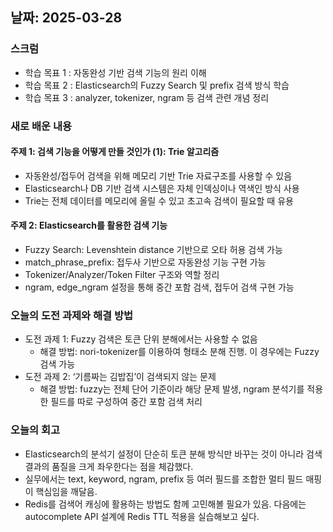 ## 날짜: 2025-03-28

### 스크럼
- 학습 목표 1 : 자동완성 기반 검색 기능의 원리 이해
- 학습 목표 2 : Elasticsearch의 Fuzzy Search 및 prefix 검색 방식 학습
- 학습 목표 3 : analyzer, tokenizer, ngram 등 검색 관련 개념 정리

### 새로 배운 내용
#### 주제 1: 검색 기능을 어떻게 만들 것인가 (1): Trie 알고리즘
- 자동완성/접두어 검색을 위해 메모리 기반 Trie 자료구조를 사용할 수 있음
- Elasticsearch나 DB 기반 검색 시스템은 자체 인덱싱이나 역색인 방식 사용
- Trie는 전체 데이터를 메모리에 올릴 수 있고 초고속 검색이 필요할 때 유용

#### 주제 2: Elasticsearch를 활용한 검색 기능
- Fuzzy Search: Levenshtein distance 기반으로 오타 허용 검색 가능
- match_phrase_prefix: 접두사 기반으로 자동완성 기능 구현 가능
- Tokenizer/Analyzer/Token Filter 구조와 역할 정리
- ngram, edge_ngram 설정을 통해 중간 포함 검색, 접두어 검색 구현 가능

### 오늘의 도전 과제와 해결 방법
- 도전 과제 1: Fuzzy 검색은 토큰 단위 분해에서는 사용할 수 없음
    - 해결 방법: nori-tokenizer를 이용하여 형태소 분해 진행. 이 경우에는 Fuzzy 검색 가능
- 도전 과제 2: ‘기름짜는 김밥집’이 검색되지 않는 문제
    - 해결 방법: fuzzy는 전체 단어 기준이라 해당 문제 발생, ngram 분석기를 적용한 필드를 따로 구성하여 중간 포함 검색 처리

### 오늘의 회고
- Elasticsearch의 분석기 설정이 단순히 토큰 분해 방식만 바꾸는 것이 아니라 검색 결과의 품질을 크게 좌우한다는 점을 체감했다.
- 실무에서는 text, keyword, ngram, prefix 등 여러 필드를 조합한 멀티 필드 매핑이 핵심임을 깨달음.
- Redis를 검색어 캐싱에 활용하는 방법도 함께 고민해볼 필요가 있음. 다음에는 autocomplete API 설계에 Redis TTL 적용을 실습해보고 싶다.

